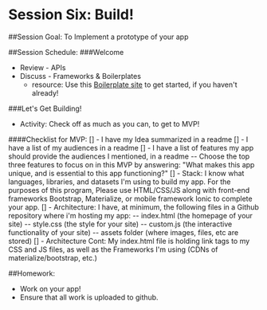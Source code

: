 # Session Six: Build!

##Session Goal: To Implement a prototype of your app

##Session Schedule:
###Welcome
  - Review - APIs
  - Discuss - Frameworks & Boilerplates
    - resource: Use this [Boilerplate site](resources/template-frontend) to get started, if you haven't already!

###Let's Get Building!
  - Activity: Check off as much as you can, to get to MVP!

####Checklist for MVP:
[] - I have my Idea summarized in a readme
[] - I have a list of my audiences in a readme
[] - I have a list of features my app should provide the audiences I mentioned, in a readme
  -- Choose the top three features to focus on in this MVP by answering: "What makes this app unique, and is essential to this app functioning?"
[] - Stack:  I know what languages, libraries, and datasets I'm using to build my app. For the purposes of this program, Please use HTML/CSS/JS along with front-end frameworks Bootstrap, Materialize, or mobile framework Ionic to complete your app.
[] - Architecture:  I have, at minimum, the following files in a Github repository where i'm hosting my app:
-- index.html (the homepage of your site)
-- style.css (the style for your site)
-- custom.js (the interactive functionality of your site)
-- assets folder (where images, files, etc are stored)
[] - Architecture Cont: My index.html file is holding link tags to my CSS and JS files, as well as the Frameworks I'm using (CDNs of materialize/bootstrap, etc.)

##Homework:
  - Work on your app!
  - Ensure that all work is uploaded to github.